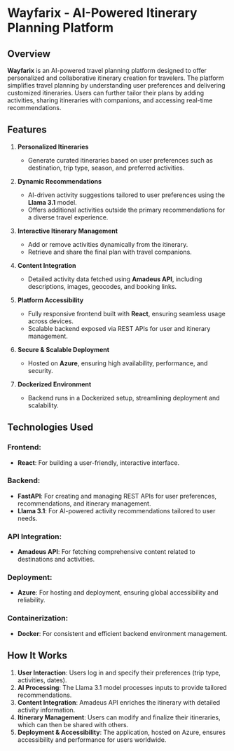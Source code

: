 # Wayfarix - AI-Powered Itinerary Planning Platform

## Overview
**Wayfarix** is an AI-powered travel planning platform designed to offer personalized and collaborative itinerary creation for travelers. The platform simplifies travel planning by understanding user preferences and delivering customized itineraries. Users can further tailor their plans by adding activities, sharing itineraries with companions, and accessing real-time recommendations.

## Features

1. **Personalized Itineraries**
   - Generate curated itineraries based on user preferences such as destination, trip type, season, and preferred activities.

2. **Dynamic Recommendations**
   - AI-driven activity suggestions tailored to user preferences using the **Llama 3.1** model.
   - Offers additional activities outside the primary recommendations for a diverse travel experience.

3. **Interactive Itinerary Management**
   - Add or remove activities dynamically from the itinerary.
   - Retrieve and share the final plan with travel companions.

4. **Content Integration**
   - Detailed activity data fetched using **Amadeus API**, including descriptions, images, geocodes, and booking links.

5. **Platform Accessibility**
   - Fully responsive frontend built with **React**, ensuring seamless usage across devices.
   - Scalable backend exposed via REST APIs for user and itinerary management.

6. **Secure & Scalable Deployment**
   - Hosted on **Azure**, ensuring high availability, performance, and security.

7. **Dockerized Environment**
   - Backend runs in a Dockerized setup, streamlining deployment and scalability.

## Technologies Used

### Frontend:
- **React**: For building a user-friendly, interactive interface.

### Backend:
- **FastAPI**: For creating and managing REST APIs for user preferences, recommendations, and itinerary management.
- **Llama 3.1**: For AI-powered activity recommendations tailored to user needs.

### API Integration:
- **Amadeus API**: For fetching comprehensive content related to destinations and activities.

### Deployment:
- **Azure**: For hosting and deployment, ensuring global accessibility and reliability.

### Containerization:
- **Docker**: For consistent and efficient backend environment management.

## How It Works

1. **User Interaction**: Users log in and specify their preferences (trip type, activities, dates).
2. **AI Processing**: The Llama 3.1 model processes inputs to provide tailored recommendations.
3. **Content Integration**: Amadeus API enriches the itinerary with detailed activity information.
4. **Itinerary Management**: Users can modify and finalize their itineraries, which can then be shared with others.
5. **Deployment & Accessibility**: The application, hosted on Azure, ensures accessibility and performance for users worldwide.
